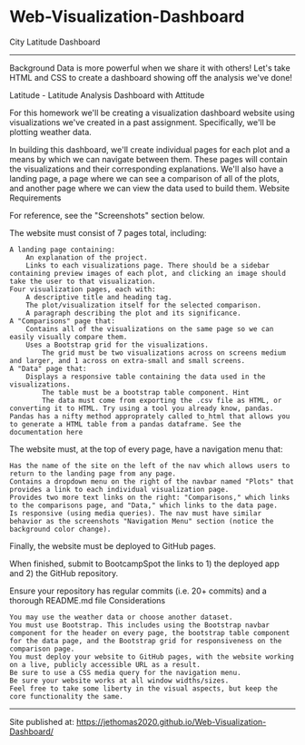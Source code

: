 # Web-Visualization-Dashboard
City Latitude Dashboard

-----------------
Background 
Data is more powerful when we share it with others! Let's take HTML and CSS to create a dashboard showing off the analysis we've done! 

Latitude - Latitude Analysis Dashboard with Attitude

For this homework we'll be creating a visualization dashboard website using visualizations we've created in a past assignment. Specifically, we'll be plotting weather data.

In building this dashboard, we'll create individual pages for each plot and a means by which we can navigate between them. These pages will contain the visualizations and their corresponding explanations. We'll also have a landing page, a page where we can see a comparison of all of the plots, and another page where we can view the data used to build them.
Website Requirements

For reference, see the "Screenshots" section below.

The website must consist of 7 pages total, including:

    A landing page containing:
        An explanation of the project.
        Links to each visualizations page. There should be a sidebar containing preview images of each plot, and clicking an image should take the user to that visualization.
    Four visualization pages, each with:
        A descriptive title and heading tag.
        The plot/visualization itself for the selected comparison.
        A paragraph describing the plot and its significance.
    A "Comparisons" page that:
        Contains all of the visualizations on the same page so we can easily visually compare them.
        Uses a Bootstrap grid for the visualizations.
            The grid must be two visualizations across on screens medium and larger, and 1 across on extra-small and small screens.
    A "Data" page that:
        Displays a responsive table containing the data used in the visualizations.
            The table must be a bootstrap table component. Hint
            The data must come from exporting the .csv file as HTML, or converting it to HTML. Try using a tool you already know, pandas. Pandas has a nifty method approprately called to_html that allows you to generate a HTML table from a pandas dataframe. See the documentation here

The website must, at the top of every page, have a navigation menu that:

    Has the name of the site on the left of the nav which allows users to return to the landing page from any page.
    Contains a dropdown menu on the right of the navbar named "Plots" that provides a link to each individual visualization page.
    Provides two more text links on the right: "Comparisons," which links to the comparisons page, and "Data," which links to the data page.
    Is responsive (using media queries). The nav must have similar behavior as the screenshots "Navigation Menu" section (notice the background color change).

Finally, the website must be deployed to GitHub pages.

When finished, submit to BootcampSpot the links to 1) the deployed app and 2) the GitHub repository.

Ensure your repository has regular commits (i.e. 20+ commits) and a thorough README.md file
Considerations

    You may use the weather data or choose another dataset.
    You must use Bootstrap. This includes using the Bootstrap navbar component for the header on every page, the bootstrap table component for the data page, and the Bootstrap grid for responsiveness on the comparison page.
    You must deploy your website to GitHub pages, with the website working on a live, publicly accessible URL as a result.
    Be sure to use a CSS media query for the navigation menu.
    Be sure your website works at all window widths/sizes.
    Feel free to take some liberty in the visual aspects, but keep the core functionality the same.

-------
Site published at: https://jethomas2020.github.io/Web-Visualization-Dashboard/


